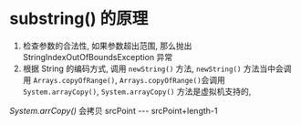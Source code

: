 # substring() 的原理

1. 检查参数的合法性, 如果参数超出范围, 那么抛出 StringIndexOutOfBoundsException 异常
2. 根据 String 的编码方式, 调用 `newString()` 方法,  `newString()` 方法当中会调用 `Arrays.copyOfRange()`, `Arrays.copyOfRange()`会调用`System.arrayCopy()`, `System.arrayCopy()` 方法是虚拟机支持的,

*System.arrCopy()* 会拷贝 srcPoint --- srcPoint+length-1
